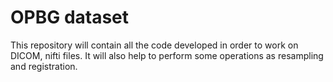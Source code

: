 # OPBG dataset
This repository will contain all the code developed in order to work on DICOM, nifti files. It will also help to perform
some operations as resampling and registration.